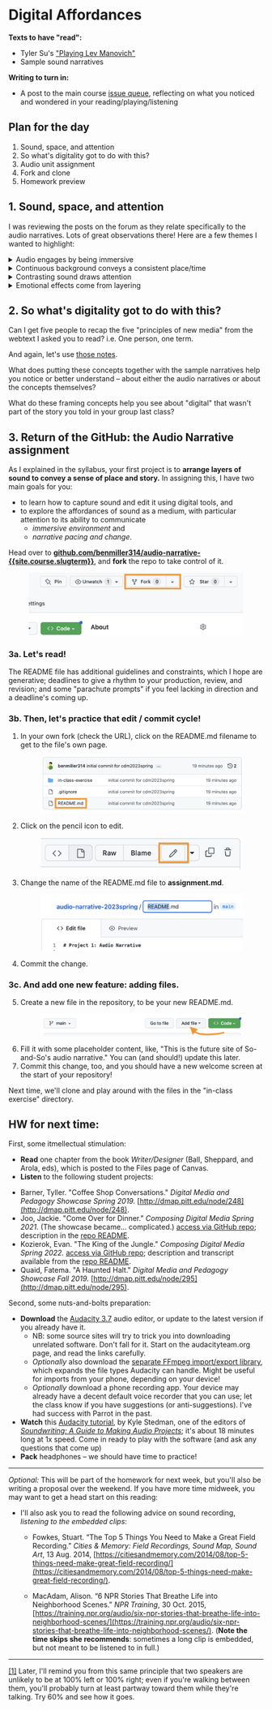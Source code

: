 
# Digital Affordances


**Texts to have "read":**

* Tyler Su's ["Playing Lev Manovich"](https://tylersu.github.io/o/)
* Sample sound narratives

**Writing to turn in:**

* A post to the main course [issue queue]({{site.github.issues_url}}/2), reflecting on what you noticed and wondered in your reading/playing/listening

## Plan for the day

<!-- 2023 UPDATES:
* Swap the part of 2022's lesson 3 that deals with GitHub into lesson 4, and replace it with the part of lesson 4 that deals with the audio narratives.
-->


1. Sound, space, and attention
2. So what's digitality got to do with this?
3. Audio unit assignment
4. Fork and clone
5. Homework preview



## 1. Sound, space, and attention

<!-- Have Tyller's and Jackie's pieces open from the beginning, so you can illustrate points by demoing what they've done (e.g. soloing or muting). -->

I was reviewing the posts on the forum as they relate specifically to the audio narratives. Lots of great observations there! Here are a few themes I wanted to highlight:

<details><summary>Audio engages by being immersive</summary>

<p>A number of posts noted the way you felt you were <em>in</em> the coffeeshop, or the haunted house, or the apartment making dinner. Diego put it most dramatically: "When listening to 'Coffee Shop Conversations' I felt transported. If I closed my eyes I could imagine I were there."</p>

<p>A large part of this immersion, as Ben (Adams) usefully deconstructed it, is that we use our ears to orient ourselves in space: in "Come Over For Dinner," "we hear the fire alarm more predominantly in our right ear at first. After a few blares, the sound of the alarm eventually shifts equally to both ears, growing in volume, before the fire alarm stops making noise." When we hear a new sound more in one ear than the other, we're attuned to turn toward it, to balance it out.<a id="ftnref1" class="ftnref" href="ftn1" title="Later, I'll remind you from this same principle that two speakers are unlikely to be at 100% left or 100% right; even if you're walking between them, you'll probably turn at least partway toward them while they're talking. Try 60% and see how it goes.">[1]</a> (As we do so, other sounds may shift from balanced to peripheral.) In this sense, Ben notes, the piece "is in a first-person perspective; our ears are that of the main character's." This works best with headphones, of course, but even over speakers relative differences in volume can convey relative distance.</p> <!-- Show -->

</details>

<details><summary>Continuous background conveys a consistent place/time</summary>
<p>Lauren, writing about "Coffee Shop Conversations," pointed out that "the overlapped sounds of miscellaneous conversations, keyboard clicking of laptops, and jazz music playing" worked to quickly establish the setting.</p>

<p>Ariana took a similar point even further, also noting the realism of the opening soundscape – but then highlighting the way we leave the coffee shop for an imagined outer space when "that conversation was brought to the foreground, and the coffee shop noises were put into the background [...] the blurring out of all the other noises and echo effect made the listener feel the conversation in real time, like you were in space while hearing the conversation about space."</p>

<p>Relatedly, many podcasts and radio shows also use short musical interludes to smooth changes from one "act" or segment to another: the music provides continuity across the gap.</p> <!-- Try turning off the music... then the chatter... then the ambient hum. -->
</details>

<details><summary>Contrasting sound draws attention</summary>
<p>The opposite of the previous point is that abrupt changes in background can be used to create a sense of a scene change, or a jump forward in time. For one example, Kellen noted the way "the music entirely went away right before the characters started running in 'The King of the Jungle.' " Asher, similarly, noted the introduction of the squeaky door to convey movement from outside to inside the house in "A Haunted Halt."</p>

<p>But, more mundanely, incidental sounds like chopping, cash registers, or broken glass, give us a sense of time passing – of something happening. These "events" drew a lot of attention in your comments. And this makes sense: one definition of narrative is <em>interruption of a stable context</em>, and the fallout of that interruption. When sounds recur or extend, they create a stable context, yes – but one we can break. ;&nbsp;)</p>

<p>The flip side of this is that a long time <em>without</em> a change can drain attention: it's often harder to get away with very long clips than with very short ones. (And the same might be said of paragraphs, let's not forget!)</p>
</details>

<details><summary>Emotional effects come from layering</summary>

<p>Suchi pointed out the way the whole is crafted from overlapping parts: "As I listened I found myself picking layers of the audio, separating and isolating sounds like the pouring of coffee, chatter of people, question asked by a character, the background jazz music as they all happened at the same moment."</p>

<p>Ariana noted the emotional signals music can provide: "The consistent classical background music also seems fitting as one thinks about coffee and coffee shops as a calming space," despite the fact that "with how busy they get, they can create a chaotic environment."</p>

<p>Asher, likewise, noted the way horror genre elements &ndash; the "squeaky doors and echoing footsteps," along with the low-pitched hum and whispered dialogue &ndash; can do "an amazing job [...] to paint a scene," even when they're a little cliche. Listeners' familiarity with the genre can add its own depth when their expectations are fulfilled. ...And then we can thwart them. ;&nbsp;)</p>

</details>



## 2. So what's digitality got to do with this?

Can I get five people to recap the five "principles of new media" from the webtext I asked you to read? i.e. One person, one term.

<!-- numerical representation, modularity, automation, variability,
and transcoding -->

<div class="alert alert-info">
And again, let's use <a href="https://bit.ly/cdm{{site.course.slugterm}}-notes">those notes</a>.</div>

What does putting these concepts together with the sample narratives help you notice or better understand – about either the audio narratives or about the concepts themselves?

What do these framing concepts help you see about "digital" that wasn't part of the story you told in your group last class?



<!-- Notice the Credits page: the ethics around using sources don't go away when you go digital. Copying is easy, and doesn't do direct harm to the original artifact... but it could cause reputational damage or lost opportunity to the original author.

Did anyone click through the links on the Credits? The original piece with the subtitle "Playing Lev Manovich" is now defunct, because it relied on Flash. That's another feature (or bug?) of digital media: ephemerality. One reason to prefer standards-based tools, rather than proprietary formats. Similarly, Su's original bio linked here is now gone: she stopped using the service. Another reason to learn how to roll your own. -->


## 3. Return of the GitHub: the Audio Narrative assignment

As I explained in the syllabus, your first project is to **arrange layers of sound to convey a sense of place and story.** In assigning this, I have two main goals for you:

* to learn how to capture sound and edit it using digital tools, and
* to explore the affordances of sound as a medium, with particular attention to its ability to communicate
  - *immersive environment* and
  - *narrative pacing and change*.

<div class="alert alert-success">
Head over to <strong><a href="https://github.com/benmiller314/audio-narrative-{{site.course.slugterm}}">github.com/benmiller314/audio-narrative-{{site.course.slugterm}}</a></strong>, and <strong>fork</strong> the repo to take control of it.
</div>

<figure><img alt="the fork button is part of the first bank of options after the repository name" src="../assets/img/github--fork.png" /></figure>


### 3a. Let's read!

The README file has additional guidelines and constraints, which I hope are generative; deadlines to give a rhythm to your production, review, and revision; and some "parachute prompts" if you feel lacking in direction and a deadline's coming up.

<!--
Go through overview, constraints, deadlines. Explain about parachute prompts.
-->

### 3b. Then, let's practice that edit / commit cycle!

<ol>
  <li>In your own fork (check the URL), click on the README.md filename to get to the file's own page. <figure><img alt="list of filenames in repo home page, with README.md highlighted." src="../assets/img/github--filenames-are-clickable.png" /></figure></li>
  <li>Click on the pencil icon to edit. <figure><img alt="edit button follows 'raw' and 'blame' buttons" src="../assets/img/github--edit-file.png" /></figure></li>
  <li>Change the name of the README.md file to <strong>assignment.md</strong>. <figure><img alt="the filename is editable when it receives focus" src="../assets/img/github--edit-filename.png" /></figure></li>
  <li>Commit the change.</li>
</ol>

### 3c. And add one new feature: adding files.
<ol start="5">
<li>Create a new file in the repository, to be your new README.md. <figure><img alt="the Add File button is just before the green Code button" src="../assets/img/github--add-file.png" /></figure></li>
<li>Fill it with some placeholder content, like, "This is the future site of So-and-So's audio narrative." You can (and should!) update this later.</li>
<li>Commit this change, too, and you should have a new welcome screen at the start of your repository!</li>
</ol>

Next time, we'll clone and play around with the files in the "in-class exercise" directory.


<!-- NOTE FOR NEXT YEAR: I had a full 15 minutes left! I should have been able to do the generative writing exercise today! -->


## HW for next time:

First, some itmellectual stimulation:

* **Read** one chapter from the book _Writer/Designer_ (Ball, Sheppard, and Arola, eds), which is <a title="not posted to preserve the limited distribution that helps justify my fair use claim (as does my colorless copy and the limited amount copied, relative to the book)">posted to the Files page of Canvas</a>.
* **Listen** to the following student projects:
<!-- update each time with examples from this class where possible -->
  - Barner, Tyller. "Coffee Shop Conversations." *Digital Media and Pedagogy Showcase Spring 2019.* [http://dmap.pitt.edu/node/248](http://dmap.pitt.edu/node/248).
  - Joo, Jackie. "Come Over for Dinner." *Composing Digital Media Spring 2021.* (The showcase became... complicated.) [access via GitHub repo](https://github.com/jackie216/soundscape2021spring/blob/master/Come-Over-For-Dinner-final.mp3?raw=true); description in the [repo README](https://github.com/jackie216/soundscape2021spring/blob/master/README.md).
  - Kozierok, Evan. "The King of the Jungle." *Composing Digital Media Spring 2022.* [access via GitHub repo](https://github.com/evankozierok/soundscape2022spring); description and transcript available from the [repo README](https://github.com/evankozierok/soundscape2022spring#readme).
  - Quaid, Fatema. "A Haunted Halt." *Digital Media and Pedagogy Showcase Fall 2019.* [http://dmap.pitt.edu/node/295](http://dmap.pitt.edu/node/295).

Second, some nuts-and-bolts preparation:

* **Download** the [Audacity 3.7](https://www.audacityteam.org/download/) audio editor, or update to the latest version if you already have it.
   - NB: some source sites will try to trick you into downloading unrelated software. Don't fall for it. Start on the audacityteam.org page, and read the links carefully.
   - *Optionally* also download the [separate FFmpeg import/export library](https://manual.audacityteam.org/man/faq_installing_the_ffmpeg_import_export_library.html), which expands the file types Audacity can handle. Might be useful for imports from your phone, depending on your device!
   - *Optionally* download a phone recording app. Your device may already have a decent default voice recorder that you can use; let the class know if you have suggestions (or anti-suggestions). I've had success with Parrot in the past.
* **Watch** this [Audacity tutorial](https://www.youtube.com/watch?v=Im2W7pokfpw), by Kyle Stedman, one of the editors of [_Soundwriting: A Guide to Making Audio Projects_](https://broadviewpress.com/product/soundwriting); it's about 18 minutes long at 1x speed. Come in ready to play with the software (and ask any questions that come up)
* **Pack** headphones – we should have time to practice!


<hr/>

_Optional:_ This will be part of the homework for next week, but you'll also be writing a proposal over the weekend. If you have more time midweek, you may want to get a head start on this reading:

- I'll also ask you to read the following advice on sound recording, _listening to the embedded clips_:
  - Fowkes, Stuart. “The Top 5 Things You Need to Make a Great Field Recording.” *Cities & Memory: Field Recordings, Sound Map, Sound Art*, 13 Aug. 2014, [https://citiesandmemory.com/2014/08/top-5-things-need-make-great-field-recording/](https://citiesandmemory.com/2014/08/top-5-things-need-make-great-field-recording/).

  - MacAdam, Alison. “6 NPR Stories That Breathe Life into Neighborhood Scenes.” *NPR Training*, 30 Oct. 2015, [https://training.npr.org/audio/six-npr-stories-that-breathe-life-into-neighborhood-scenes/](https://training.npr.org/audio/six-npr-stories-that-breathe-life-into-neighborhood-scenes/). (**Note the time skips she recommends**: sometimes a long clip is embedded, but not meant to be listened to in full.)


<hr />

<section class="footnotes">
<p class="footnote"><a id="ftn1" class="ftn" href="ftnref1">[1]</a> Later, I'll remind you from this same principle that two speakers are unlikely to be at 100% left or 100% right; even if you're walking between them, you'll probably turn at least partway toward them while they're talking. Try 60% and see how it goes.</p>
</section>
